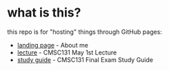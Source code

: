 
# what is this?

this repo is for "hosting" things through GitHub pages:

- [landing page](https://david-umd.github.io/) - About me
- [lecture](https://david-umd.github.io/lecture) - CMSC131 May 1st Lecture
- [study guide](https://david-umd.github.io/studyguide) - CMSC131 Final Exam Study Guide
